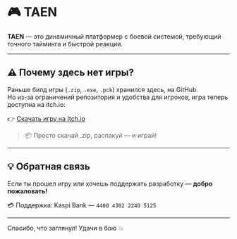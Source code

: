 # 🎮 TAEN

**TAEN** — это динамичный платформер с боевой системой, требующий точного тайминга и быстрой реакции.

---

## ⚠ Почему здесь нет игры?

Раньше билд игры (`.zip`, `.exe`, `.pck`) хранился здесь, на GitHub.  
Но из-за ограничений репозитория и удобства для игроков, игра теперь доступна на itch.io:

👉 [Скачать игру на Itch.io](https://leevonskey.itch.io/initiongame)

> 📦 Просто скачай .zip, распакуй — и играй!

---

## 💡 Обратная связь

Если ты прошел игру или хочешь поддержать разработку — **добро пожаловать!**

💳 Поддержка: Kaspi Bank — `4400 4302 2240 5125`

---

Спасибо, что заглянул! Удачи в бою 💥  

